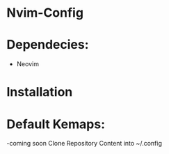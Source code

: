 # Nvim-Config
# Dependecies:
 - Neovim
 # Installation
# Default Kemaps:
-coming soon
Clone Repository Content into ~/.config
